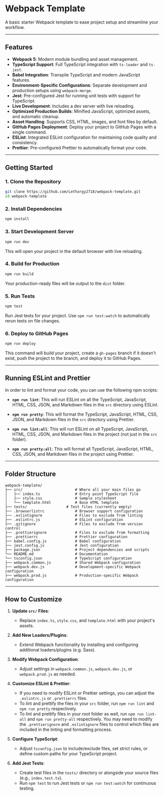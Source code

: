 # Webpack Template

A basic starter Webpack template to ease project setup and streamline your workflow.

---

## Features

- **Webpack 5**: Modern module bundling and asset management.
- **TypeScript Support**: Full TypeScript integration with `ts-loader` and `ts-jest`.
- **Babel Integration**: Transpile TypeScript and modern JavaScript features.
- **Environment-Specific Configurations**: Separate development and production setups using `webpack-merge`.
- **Jest**: Pre-configured Jest for running unit tests with support for TypeScript.
- **Live Development**: Includes a dev server with live reloading.
- **Optimized Production Builds**: Minified JavaScript, optimized assets, and automatic cleanup.
- **Asset Handling**: Supports CSS, HTML, images, and font files by default.
- **GitHub Pages Deployment**: Deploy your project to GitHub Pages with a single command.
- **ESLint**: Integrated ESLint configuration for maintaining code quality and consistency.
- **Prettier**: Pre-configured Prettier to automatically format your code.

---

## Getting Started

### 1. Clone the Repository

```bash
git clone https://github.com/Lethargy2718/webpack-template.git
cd webpack-template
```

### 2. Install Dependencies

```bash
npm install
```

### 3. Start Development Server

```bash
npm run dev
```

This will open your project in the default browser with live reloading.

### 4. Build for Production

```bash
npm run build
```

Your production-ready files will be output to the `dist` folder.

### 5. Run Tests

```bash
npm test
```

Run Jest tests for your project. Use `npm run test:watch` to automatically rerun tests on file changes.

### 6. Deploy to GitHub Pages

```bash
npm run deploy
```

This command will build your project, create a `gh-pages` branch if it doesn't exist, push the project to the branch, and deploy it to GitHub Pages.

---

## Running ESLint and Prettier

In order to lint and format your code, you can use the following npm scripts:

- **`npm run lint`**: This will run ESLint on all the TypeScript, JavaScript, HTML, CSS, JSON, and Markdown files in the `src` directory using ESLint.

- **`npm run pretty`**: This will format the TypeScript, JavaScript, HTML, CSS, JSON, and Markdown files in the `src` directory using Prettier.

- **`npm run lint:all`**: This will run ESLint on all TypeScript, JavaScript, HTML, CSS, JSON, and Markdown files in the project (not just in the `src` folder).

- **`npm run pretty:all`**: This will format all TypeScript, JavaScript, HTML, CSS, JSON, and Markdown files in the project using Prettier.

---

## Folder Structure

```
webpack-template/
├── src/                        # Where all your main files go
│   ├── index.ts                # Entry point TypeScript file
│   ├── style.css               # Sample stylesheet
│   └── template.html           # Base HTML template
├── tests/                  # Test files (currently empty)
├── .browserlistrc              # Browser support configuration
├── .eslintignore               # Files to exclude from linting
├── .eslintrc.js                # ESLint configuration
├── .gitignore                  # Files to exclude from version control
├── .prettierignore             # Files to exclude from formatting
├── .prettierrc                 # Prettier configuration
├── babel.config.js             # Babel configuration
├── jest.config.js              # Jest configuration
├── package.json                # Project dependencies and scripts
└── README.md                   # Documentation
└── tsconfig.json               # TypeScript configuration
├── webpack.common.js           # Shared Webpack configuration
├── webpack.dev.js              # Development-specific Webpack configuration
├── webpack.prod.js             # Production-specific Webpack configuration

```

---

## How to Customize

1. **Update `src/` Files**:

    - Replace `index.ts`, `style.css`, and `template.html` with your project's assets.

2. **Add New Loaders/Plugins**:

    - Extend Webpack functionality by installing and configuring additional loaders/plugins (e.g. Sass).

3. **Modify Webpack Configuration**:

    - Adjust settings in `webpack.common.js`, `webpack.dev.js`, or `webpack.prod.js` as needed.

4. **Customize ESLint & Prettier**:

    - If you need to modify ESLint or Prettier settings, you can adjust the `.eslintrc.js` or `.prettierrc` files.
    - To lint and prettify the files in your `src` folder, run `npm run lint` and `npm run pretty` respectively.
    - To lint and prettify files in your root folder as well, run `npm run lint-all` and `npm run pretty-all` respectively. You may need to modify the `.prettierignore` and `.eslintignore` files to control which files are included in the linting and formatting process.

5. **Configure TypeScript**:

    - Adjust `tsconfig.json` to include/exclude files, set strict rules, or define custom paths for your TypeScript project.

6. **Add Jest Tests**:

    - Create test files in the `tests/` directory or alongside your source files (e.g., `index.test.ts`).
    - Run `npm test` to run Jest tests or `npm run test:watch` for continuous testing.
